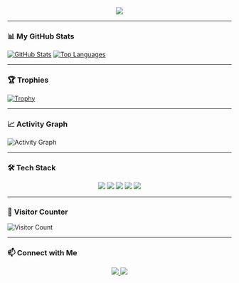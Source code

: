 <div align="center">
  <img src="https://capsule-render.vercel.app/api?type=waving&color=gradient&height=200&section=header&text=Hi%20There%20👋&fontSize=50&fontAlignY=35" />
</div>

---

### 📊 **My GitHub Stats**
[![GitHub Stats](https://github-readme-stats.vercel.app/api?username=cuikeyao&show_icons=true&theme=radical&hide_border=true)](https://github.com/cuikeyao)
[![Top Languages](https://github-readme-stats.vercel.app/api/top-langs/?username=cuikeyao&layout=compact&theme=radical&hide_border=true)](https://github.com/cuikeyao)

---

### 🏆 **Trophies**
[![Trophy](https://github-profile-trophy.vercel.app/?username=cuikeyao&theme=gruvbox&no-frame=true&row=2&column=4)](https://github.com/cuikeyao)

---

### 📈 **Activity Graph**
![Activity Graph](https://activity-graph.herokuapp.com/graph?username=cuikeyao&theme=dracula&hide_border=true&area=true)

---

### 🛠️ **Tech Stack**
<p align="center">
  <img src="https://img.shields.io/badge/-JavaScript-F7DF1E?logo=javascript&logoColor=black" />
  <img src="https://img.shields.io/badge/-React-61DAFB?logo=react&logoColor=black" />
  <img src="https://img.shields.io/badge/-Node.js-339933?logo=node.js&logoColor=white" />
  <img src="https://img.shields.io/badge/-Python-3776AB?logo=python&logoColor=white" />
  <img src="https://img.shields.io/badge/-Docker-2496ED?logo=docker&logoColor=white" />
</p>

---

### 👀 **Visitor Counter**
![Visitor Count](https://profile-counter.glitch.me/cuikeyao/count.svg)

---

### 📫 **Connect with Me**
<p align="center">
  <a href="https://twitter.com/你的Twitter">
    <img src="https://img.shields.io/badge/-Twitter-1DA1F2?logo=twitter&logoColor=white" />
  </a>
  <a href="mailto:你的邮箱@gmail.com">
    <img src="https://img.shields.io/badge/-Gmail-EA4335?logo=gmail&logoColor=white" />
  </a>
</p>
